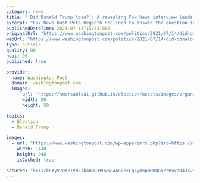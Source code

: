 ```yaml
---
category: news
title: "'Did Donald Trump lose?’: A revealing Fox News interview leads to a challenging question for its host"
excerpt: "Fox News host Pete Hegseth declined to answer the question in a fiery interview with Texas state Rep. James Talarico (D)."
publishedDateTime: 2021-07-14T15:53:00Z
originalUrl: "https://www.washingtonpost.com/politics/2021/07/14/did-donald-trump-lose-revealing-fox-news-interview-leads-challenging-question-its-host/"
webUrl: "https://www.washingtonpost.com/politics/2021/07/14/did-donald-trump-lose-revealing-fox-news-interview-leads-challenging-question-its-host/"
type: article
quality: 90
heat: 90
published: true

provider:
  name: Washington Post
  domain: washingtonpost.com
  images:
    - url: "https://smartableai.github.io/election/assets/images/organizations/washingtonpost.com-50x50.jpg"
      width: 50
      height: 50

topics:
  - Election
  - Donald Trump

images:
  - url: "https://www.washingtonpost.com/wp-apps/imrs.php?src=https://arc-anglerfish-washpost-prod-washpost.s3.amazonaws.com/public/WW36VWVWPEI6NJTXWYEPXM5K6Y.jpg&w=1440"
    width: 1440
    height: 948
    isCached: true

secured: "kAX1ZkEYyV7OX/IVdZTba8HD3PDvNEAAS8o+CqzymnpmHRQGYPrHvxaR4Jk2s3qksTsqi7UTziQXKGs/le0p+0l0FRs57QLFBVk5Ykc1cfYeQJmkN7ezsxGXfgljtHKDPIW2gVf6Lbr20D4JakWVNJKJ+HjCWUuJsFlzqPlVL2wUeHBOFxfjxCv2AaCT6Yfbqd7ZNLBQXYBvHblu1ikZyAYBaNVjptCw153KUyfCQeR1zACcaPXNBkRhUg3pJjZgJU4C+MFobBZ2ngizcdjdxvYoHcqsAxtE3rNCnlXejSedL6FUvk6AzHncajWqq95E9wxqxSt3ZeCMv8WIZQRELFJgbEbd5E3CxatIlh107Qk=;0Dk+au5APxoJJTF6YJutow=="
---
```


